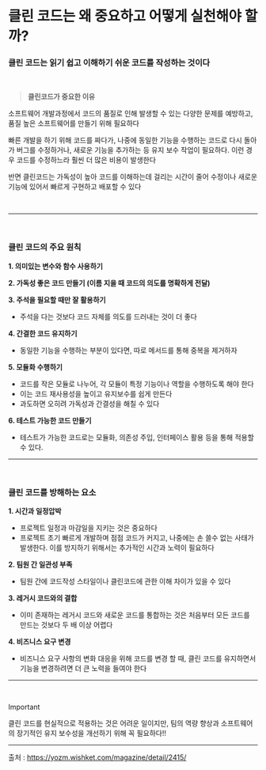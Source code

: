 # 클린 코드는 왜 중요하고 어떻게 실천해야 할까?

### 클린 코드는 읽기 쉽고 이해하기 쉬운 코드를 작성하는 것이다

<br/>

> **클린코드가 중요한 이유**

소프트웨어 개발과정에서 코드의 품질로 인해 발생할 수 있는 다양한 문제를 예방하고, 품질 높은 소프트웨어를 만들기 위해 필요하다

빠른 개발을 하기 위해 코드를 짜다가, 나중에 동일한 기능을 수행하는 코드로 다시 돌아가 버그를 수정하거나, 새로운 기능을 추가하는 등 유지 보수 작업이 필요하다. 이런 경우 코드를 수정하느라 훨씬 더 많은 비용이 발생한다

반면 클린코드는 가독성이 높아 코드를 이해하는데 걸리는 시간이 줄어 수정이나 새로운 기능에 있어서 빠르게 구현하고 배포할 수 있다

<br/>

---

<br/>

### 클린 코드의 주요 원칙

**1. 의미있는 변수와 함수 사용하기**

**2. 가독성 좋은 코드 만들기 (이름 지을 때 코드의 의도를 명확하게 전달)**

**3. 주석을 필요할 때만 잘 활용하기**

- 주석을 다는 것보다 코드 자체를 의도를 드러내는 것이 더 좋다

**4. 간결한 코드 유지하기**

- 동일한 기능을 수행하는 부분이 있다면, 따로 메서드를 통해 중복을 제거하자

**5. 모듈화 수행하기**

- 코드를 작은 모듈로 나누어, 각 모듈이 특정 기능이나 역할을 수행하도록 해야 한다
- 이는 코드 재사용성을 높이고 유지보수를 쉽게 만든다
- 과도하면 오히려 가독성과 간결성을 해칠 수 있다

**6. 테스트 가능한 코드 만들기**

- 테스트가 가능한 코드로는 모듈화, 의존성 주입, 인터페이스 활용 등을 통해 적용할 수 있다.

---

<br/>

### 클린 코드를 방해하는 요소

**1. 시간과 일정압박**

- 프로젝트 일정과 마감일을 지키는 것은 중요하다
- 프로젝트 초기 빠르게 개발하며 점점 코드가 커지고, 나중에는 손 쓸수 없는 사태가 발생한다. 이를 방지하기 위해서는 추가적인 시간과 노력이 필요하다

**2. 팀원 간 일관성 부족**

- 팀원 간에 코드작성 스타일이나 클린코드에 관한 이해 차이가 있을 수 있다

**3. 레거시 코드와의 결합**

- 이미 존재하는 레거시 코드와 새로운 코드를 통합하는 것은 처음부터 모든 코드를 만드는 것보다 두 배 이상 어렵다

**4. 비즈니스 요구 변경**

- 비즈니스 요구 사항의 변화 대응을 위해 코드를 변경 할 때, 클린 코드를 유지하면서 기능을 변경하려면 더 큰 노력을 들여야 한다

---

<br/>

> [!IMPORTANT]
> 클린 코드를 현실적으로 적용하는 것은 어려운 일이지만, 팀의 역량 향상과 소프트웨어의 장기적인 유지 보수성을 개선하기 위해 꼭 필요하다!!

---

출처 : https://yozm.wishket.com/magazine/detail/2415/
